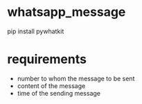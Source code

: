 # whatsapp_message

pip install pywhatkit

# requirements
- number to whom the message to be sent
- content of the message
- time of the sending message
